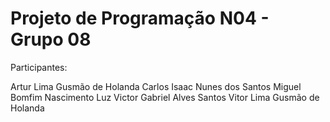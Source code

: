 ﻿# Projeto de Programação N04 - Grupo 08

Participantes:

 Artur Lima Gusmão de Holanda
 Carlos Isaac Nunes dos Santos
 Miguel Bomfim Nascimento Luz
 Victor Gabriel Alves Santos
 Vitor Lima Gusmão de Holanda




